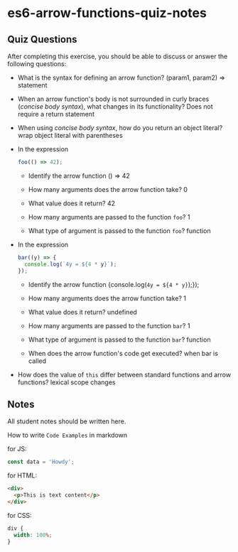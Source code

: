 # es6-arrow-functions-quiz-notes

## Quiz Questions

After completing this exercise, you should be able to discuss or answer the following questions:

- What is the syntax for defining an arrow function?
  (param1, param2) => statement

- When an arrow function's body is not surrounded in curly braces (_concise body syntax_), what changes in its functionality?
  Does not require a return statement

- When using _concise body syntax_, how do you return an object literal?
  wrap object literal with parentheses

- In the expression

  ```js
  foo(() => 42);
  ```

  - Identify the arrow function
    () => 42

  - How many arguments does the arrow function take?
    0

  - What value does it return?
    42

  - How many arguments are passed to the function `foo`?
    1

  - What type of argument is passed to the function `foo`?
    function

- In the expression

  ```js
  bar((y) => {
    console.log(`4y = ${4 * y}`);
  });
  ```

  - Identify the arrow function
    {console.log(`4y = ${4 * y}`);});

  - How many arguments does the arrow function take?
    1

  - What value does it return?
    undefined

  - How many arguments are passed to the function `bar`?
    1

  - What type of argument is passed to the function `bar`?
    function

  - When does the arrow function's code get executed?
    when bar is called

- How does the value of `this` differ between standard functions and arrow functions?
  lexical scope changes

## Notes

All student notes should be written here.

How to write `Code Examples` in markdown

for JS:

```javascript
const data = 'Howdy';
```

for HTML:

```html
<div>
  <p>This is text content</p>
</div>
```

for CSS:

```css
div {
  width: 100%;
}
```

